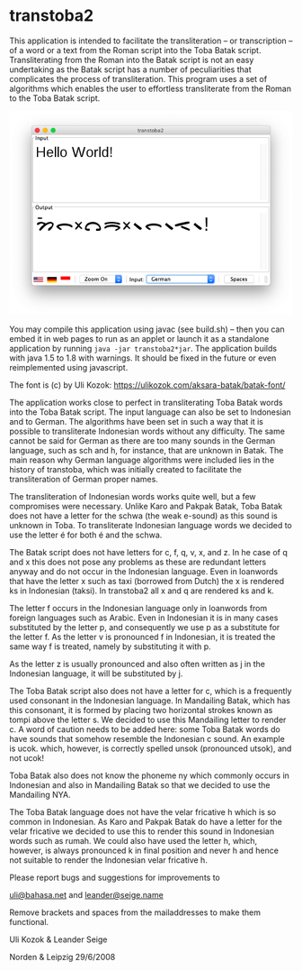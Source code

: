 # transtoba2

This application is intended to facilitate the transliteration – or transcription – of a word or a text from the Roman script into the Toba Batak script. Transliterating from the Roman into the Batak script is not an easy undertaking as the Batak script has a number of peculiarities that complicates the process of transliteration. This program uses a set of algorithms which enables the user to effortless transliterate from the Roman to the Toba Batak script.

![screenshot](images/demo.png)

You may compile this application using javac (see build.sh) – then you can embed it in web pages to run as an applet or launch it as a standalone application by running ```java -jar transtoba2*jar```. The application builds with java 1.5 to 1.8 with warnings. It should be fixed in the future or even reimplemented using javascript.

The font is (c) by Uli Kozok: https://ulikozok.com/aksara-batak/batak-font/

The application works close to perfect in transliterating Toba Batak words into the Toba Batak script. The input language can also be set to Indonesian and to German. The algorithms have been set in such a way that it is possible to transliterate Indonesian words without any difficulty. The same cannot be said for German as there are too many sounds in the German language, such as sch and h, for instance, that are unknown in Batak. The main reason why German language algorithms were included lies in the history of transtoba, which was initially created to facilitate the transliteration of German proper names.

The transliteration of Indonesian words works quite well, but a few compromises were necessary. Unlike Karo and Pakpak Batak, Toba Batak does not have a letter for the schwa (the weak e-sound) as this sound is unknown in Toba. To transliterate Indonesian language words we decided to use the letter é for both é and the schwa.

The Batak script does not have letters for c, f, q, v, x, and z. In he case of q and x this does not pose any problems as these are redundant letters anyway and do not occur in the Indonesian language. Even in loanwords that have the letter x such as taxi (borrowed from Dutch) the x is rendered ks in Indonesian (taksi). In transtoba2 all x and q are rendered ks and k.

The letter f occurs in the Indonesian language only in loanwords from foreign languages such as Arabic. Even in Indonesian it is in many cases substituted by the letter p, and consequently we use p as a substitute for the letter f. As the letter v is pronounced f in Indonesian, it is treated the same way f is treated, namely by substituting it with p.

As the letter z is usually pronounced and also often written as j in the Indonesian language, it will be substituted by j.

The Toba Batak script also does not have a letter for c, which is a frequently used consonant in the Indonesian language. In Mandailing Batak, which has this consonant, it is formed by placing two horizontal strokes known as tompi above the letter s. We decided to use this Mandailing letter to render c. A word of caution needs to be added here: some Toba Batak words do have sounds that somehow resemble the Indonesian c sound. An example is ucok. which, however, is correctly spelled unsok (pronounced utsok), and not ucok!

Toba Batak also does not know the phoneme ny which commonly occurs in Indonesian and also in Mandailing Batak so that we decided to use the Mandailing NYA.

The Toba Batak language does not have the velar fricative h which is so common in Indonesian. As Karo and Pakpak Batak do have a letter for the velar fricative we decided to use this to render this sound in Indonesian words such as rumah. We could also have used the letter h, which, however, is always pronounced k in final position and never h and hence not suitable to render the Indonesian velar fricative h.

Please report bugs and suggestions for improvements to

uli@bahasa.net and leander@seige.name

Remove brackets and spaces from the mailaddresses to make them functional.

Uli Kozok & Leander Seige

Norden & Leipzig 29/6/2008
